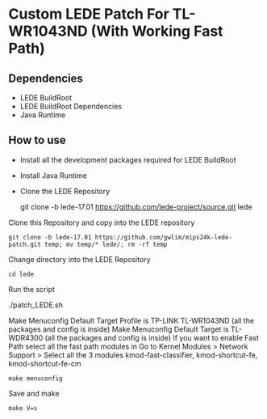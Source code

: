 Custom LEDE Patch For TL-WR1043ND (With Working Fast Path)
==========================================================

Dependencies
------------

* LEDE BuildRoot
* LEDE BuildRoot Dependencies
* Java Runtime

How to use
----------

* Install all the development packages required for LEDE BuildRoot
* Install Java Runtime
* Clone the LEDE Repository

    git clone -b lede-17.01 https://github.com/lede-project/source.git lede

Clone this Repository and copy into the LEDE repository

    git clone -b lede-17.01 https://github.com/gwlim/mips24k-lede-patch.git temp; mv temp/* lede/; rm -rf temp

Change directory into the LEDE Repository

    cd lede

Run the script

./patch_LEDE.sh

Make Menuconfig Default Target Profile is TP-LINK TL-WR1043ND (all the packages and config is inside)
Make Menuconfig Default Target is TL-WDR4300 (all the packages and config is inside)
If you want to enable Fast Path select all the fast path modules in 
Go to 
Kernel Modules > Network Support > 
Select all the 3 modules
kmod-fast-classifier, kmod-shortcut-fe, kmod-shortcut-fe-cm

    make menuconfig

Save and make

    make V=s
